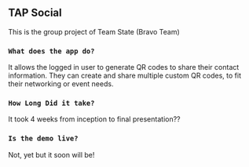 ## TAP Social 

This is the group project of Team State (Bravo Team)

### `What does the app do?`
It allows the logged in user to generate QR codes to share their contact information.
They can create and share multiple custom QR codes, to fit their networking or event needs.

### `How Long Did it take?`
It took 4 weeks from inception to final presentation??

### `Is the demo live?`
Not, yet but it soon will be!